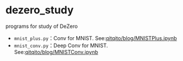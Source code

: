 # dezero_study
programs for study of DeZero

 - `mnist_plus.py`：Conv for MNIST. See:[qitqito/blog/MNISTPlus.ipynb](https://github.com/qitqito/blog/blob/master/MNISTPlus.ipynb)
 - `mnist_conv.py`：Deep Conv for MNIST. See:[qitqito/blog/MNISTConv.ipynb](https://github.com/qitqito/blog/blob/master/MNISTConv.ipynb)